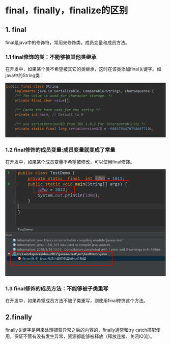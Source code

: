 # final，finally，finalize的区别

## 1. final

final是java中的修饰符，常用来修饰类，成员变量和成员方法。

### 1.1 final修饰的类：不能够被其他类继承

在开发中，如果某个类不希望被其它的类继承，这时在该类添加final关键字。如java中的String类：

![](/assets/String_01.png)

### 1.2 final修饰的成员变量:成员变量就变成了常量

在开发中，如果某个成员变量不希望被修改，可以使用final修饰。

![](/assets/final_2.png)

### 1.3 final修饰的成员方法：不能够被子类重写

在开发中，如果希望成员方法不被子类重写，则使用final修饰这个方法。

## 2.finally

finally关键字是用来处理捕获异常之后的内容的，finally通常和try catch搭配使用，保证不管有没有发生异常，资源都能够被释放（释放连接、关闭IO流）。



